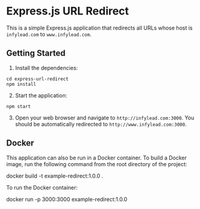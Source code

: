 # Express.js URL Redirect

This is a simple Express.js application that redirects all URLs whose host is `infylead.com` to `www.infylead.com`.

## Getting Started

1. Install the dependencies:

```
cd express-url-redirect
npm install
```

2. Start the application:

```
npm start
```
3. Open your web browser and navigate to `http://infylead.com:3000`. You should be automatically redirected to `http://www.infylead.com:3000`.

## Docker

This application can also be run in a Docker container. To build a Docker image, run the following command from the root directory of the project:

docker build -t example-redirect:1.0.0 .

To run the Docker container:

docker run -p 3000:3000 example-redirect:1.0.0